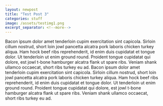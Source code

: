 ```yaml
---
layout: newpost
title: "Test Post 3"
categories: stuff
image: /assets/testimg1.png
excerpt_separator: <!--more-->
---
```


Bacon ipsum dolor amet tenderloin cupim exercitation sint capicola. Sirloin cillum nostrud, short loin jowl pancetta alcatra pork laboris chicken turkey aliqua. <!--more--> Ham hock beef ribs reprehenderit, id enim duis cupidatat et tongue dolor. Ut tenderloin ut enim ground round. Proident tongue cupidatat qui dolore, est jowl t-bone hamburger alcatra flank ut spare ribs. 
Veniam shank ullamco occaecat, short ribs turkey eu ad. Bacon ipsum dolor amet tenderloin cupim exercitation sint capicola. Sirloin cillum nostrud, short loin jowl pancetta alcatra pork laboris chicken turkey aliqua. Ham hock beef ribs reprehenderit, id enim duis cupidatat et tongue dolor. Ut tenderloin ut enim ground round. Proident tongue cupidatat qui dolore, est jowl t-bone hamburger alcatra flank ut spare ribs. Veniam shank ullamco occaecat, short ribs turkey eu ad.